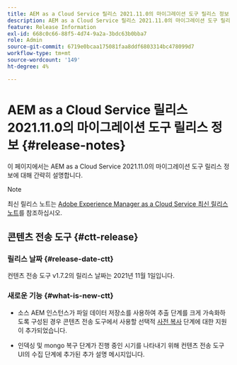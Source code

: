```yaml
---
title: AEM as a Cloud Service 릴리스 2021.11.0의 마이그레이션 도구 릴리스 정보
description: AEM as a Cloud Service 릴리스 2021.11.0의 마이그레이션 도구 릴리스 정보
feature: Release Information
exl-id: 668c0c66-88f5-4d74-9a2a-3bdc63b0bba7
role: Admin
source-git-commit: 6719e0bcaa175081faa8ddf6803314bc478099d7
workflow-type: tm+mt
source-wordcount: '149'
ht-degree: 4%

---
```


# AEM as a Cloud Service 릴리스 2021.11.0의 마이그레이션 도구 릴리스 정보 {#release-notes}

이 페이지에서는 AEM as a Cloud Service 2021.11.0의 마이그레이션 도구 릴리스 정보에 대해 간략히 설명합니다.

>[!NOTE]
>
>최신 릴리스 노트는 [Adobe Experience Manager as a Cloud Service 최신 릴리스 노트](/help/release-notes/release-notes-cloud/release-notes-current.md)를 참조하십시오.

## 콘텐츠 전송 도구 {#ctt-release}

### 릴리스 날짜 {#release-date-ctt}

컨텐츠 전송 도구 v1.7.2의 릴리스 날짜는 2021년 11월 1일입니다.

### 새로운 기능 {#what-is-new-ctt}

* 소스 AEM 인스턴스가 파일 데이터 저장소를 사용하여 추출 단계를 크게 가속화하도록 구성된 경우 콘텐츠 전송 도구에서 사용할 선택적 [사전 복사](https://experienceleague.adobe.com/docs/experience-manager-cloud-service/moving/cloud-migration/content-transfer-tool/handling-large-content-repositories.html?lang=ko) 단계에 대한 지원이 추가되었습니다.

* 인덱싱 및 mongo 복구 단계가 진행 중인 시기를 나타내기 위해 컨텐츠 전송 도구 UI의 수집 단계에 추가된 추가 설명 메시지입니다.

